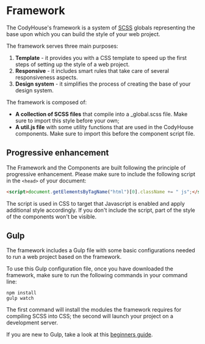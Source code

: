 # Framework
The CodyHouse's framework is a system of [SCSS](https://sass-lang.com/) globals representing the base upon which you can build the style of your web project.

The framework serves three main purposes:

1. **Template** - it provides you with a CSS template to speed up the first steps of setting up the style of a web project.
2. **Responsive** - it includes smart rules that take care of several responsiveness aspects.
3. **Design system** - it simplifies the process of creating the base of your design system.

The framework is composed of:

- **A collection of SCSS files** that compile into a _global.scss file. Make sure to import this style before your own;
- **A util.js file** with some utility functions that are used in the CodyHouse components. Make sure to import this before the component script file.

## Progressive enhancement
The Framework and the Components are built following the principle of progressive enhancement. Please make sure to include the following script in the `<head>` of your document:

```html
<script>document.getElementsByTagName("html")[0].className += " js";</script>
```

The script is used in CSS to target that Javascript is enabled and apply additional style accordingly. If you don't include the script, part of the style of the components won't be visible.

## Gulp
The framework includes a Gulp file with some basic configurations needed to run a web project based on the framework.

To use this Gulp configuration file, once you have downloaded the framework, make sure to run the following commands in your command line:

```
npm install
gulp watch
```

The first command will install the modules the framework requires for compiling SCSS into CSS; the second will launch your project on a development server.

If you are new to Gulp, take a look at this [beginners guide](https://css-tricks.com/gulp-for-beginners/).